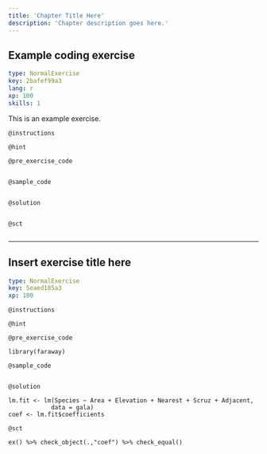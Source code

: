 ```yaml
---
title: 'Chapter Title Here'
description: 'Chapter description goes here.'
---
```


## Example coding exercise

```yaml
type: NormalExercise
key: 2bafef99a3
lang: r
xp: 100
skills: 1
```

This is an example exercise.

`@instructions`


`@hint`


`@pre_exercise_code`
```{r}

```

`@sample_code`
```{r}

```

`@solution`
```{r}

```

`@sct`
```{r}

```

---

## Insert exercise title here

```yaml
type: NormalExercise
key: 5eaed185a3
xp: 100
```



`@instructions`


`@hint`


`@pre_exercise_code`
```{r}
library(faraway)
```

`@sample_code`
```{r}

```

`@solution`
```{r}
lm.fit <- lm(Species ~ Area + Elevation + Nearest + Scruz + Adjacent, 
            data = gala)
coef <- lm.fit$coefficients
```

`@sct`
```{r}
ex() %>% check_object(.,"coef") %>% check_equal() 

```
